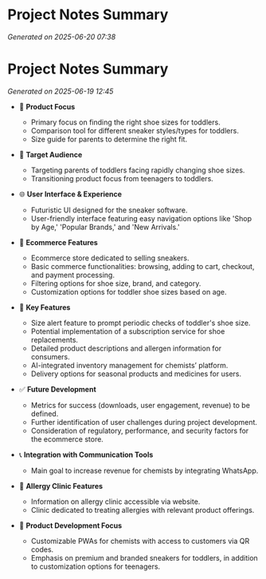 # Project Notes Summary

*Generated on 2025-06-20 07:38*

# Project Notes Summary

*Generated on 2025-06-19 12:45*

- 👟 **Product Focus**
  - Primary focus on finding the right shoe sizes for toddlers.
  - Comparison tool for different sneaker styles/types for toddlers.
  - Size guide for parents to determine the right fit.

- 🎯 **Target Audience**
  - Targeting parents of toddlers facing rapidly changing shoe sizes.
  - Transitioning product focus from teenagers to toddlers.

- 🌐 **User Interface & Experience**
  - Futuristic UI designed for the sneaker software.
  - User-friendly interface featuring easy navigation options like 'Shop by Age,' 'Popular Brands,' and 'New Arrivals.'

- 📱 **Ecommerce Features**
  - Ecommerce store dedicated to selling sneakers.
  - Basic commerce functionalities: browsing, adding to cart, checkout, and payment processing.
  - Filtering options for shoe size, brand, and category.
  - Customization options for toddler shoe sizes based on age.

- 🔄 **Key Features**
  - Size alert feature to prompt periodic checks of toddler's shoe size.
  - Potential implementation of a subscription service for shoe replacements.
  - Detailed product descriptions and allergen information for consumers.
  - AI-integrated inventory management for chemists’ platform.
  - Delivery options for seasonal products and medicines for users.

- ✅ **Future Development**
  - Metrics for success (downloads, user engagement, revenue) to be defined.
  - Further identification of user challenges during project development.
  - Consideration of regulatory, performance, and security factors for the ecommerce store.

- 📞 **Integration with Communication Tools**
  - Main goal to increase revenue for chemists by integrating WhatsApp.
  
- 🏥 **Allergy Clinic Features**
  - Information on allergy clinic accessible via website.
  - Clinic dedicated to treating allergies with relevant product offerings.

- 🔄 **Product Development Focus**
  - Customizable PWAs for chemists with access to customers via QR codes.
  - Emphasis on premium and branded sneakers for toddlers, in addition to customization options for teenagers.